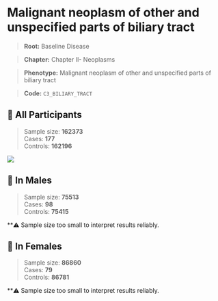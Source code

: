 # Malignant neoplasm of other and unspecified parts of biliary tract

> **Root:** Baseline Disease  

> **Chapter:** Chapter II- Neoplasms  

> **Phenotype:** Malignant neoplasm of other and unspecified parts of biliary tract  

> **Code:** `C3_BILIARY_TRACT`

## 🧪 All Participants  
> Sample size: **162373**  
> Cases: **177**  
> Controls: **162196**
<img src="/Disease/Figures/ALL/Incidence/C3_BILIARY_TRACT.png"/>
<CsvTable src="/Disease_Data/ALL/Incidence/COX_C3_BILIARY_TRACT.csv" label="🔍 View full results" />

## 👨 In Males  
> Sample size: **75513**  
> Cases: **98**  
> Controls: **75415**

**⚠️ Sample size too small to interpret results reliably.


## 👩 In Females  
> Sample size: **86860**  
> Cases: **79**  
> Controls: **86781**

**⚠️ Sample size too small to interpret results reliably.

